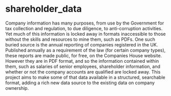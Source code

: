 # shareholder_data

Company information has many purposes, from use by the Government for tax collection and regulation, to due diligence, to anti-corruption activities. Yet much of this information is locked away in formats inaccessible to those without the skills and resources to mine them, such as PDFs.
One such buried source is the annual reporting of companies registered in the UK. Published annually as a requirement of the law (for certain company types), these reports are made public, for free, on the Companies House website. However they are in PDF format, and so the information contained within them, such as salaries of senior employees, shareholder information, and whether or not the company accounts are qualified are locked away. This project aims to make some of that data available in a structured, searchable format, adding a rich new data source to the existing data on company ownership.
